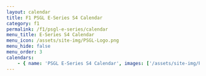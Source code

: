 ```yaml
---
layout: calendar
title: F1 PSGL E-Series S4 Calendar
category: f1
permalink: /f1/psgl-e-series/calendar
menu_title: E-Series S4 Calendar
menu_icon: /assets/site-img/PSGL-Logo.png
menu_hide: false
menu_order: 3
calendars:
    - { name: 'PSGL E-Series S4 Calendar', images: ['/assets/site-img/PSGL-E-Series-Calendar-S4.png'], width: 1920, height: 1080 }
---
```

